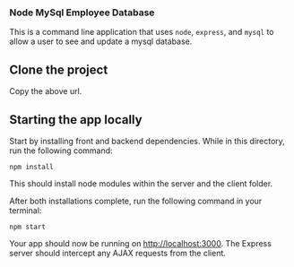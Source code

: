 ### Node MySql Employee Database 

This is a command line application that uses `node`, `express`, and `mysql` to allow a user to see and update a mysql database. 

## Clone the project

Copy the above url. 

## Starting the app locally

Start by installing front and backend dependencies. While in this directory, run the following command:

```
npm install
```

This should install node modules within the server and the client folder.

After both installations complete, run the following command in your terminal:

```
npm start
```

Your app should now be running on <http://localhost:3000>. The Express server should intercept any AJAX requests from the client.





